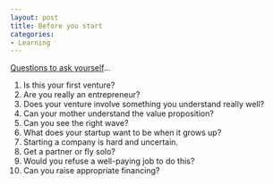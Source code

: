 ```yaml
---
layout: post
title: Before you start
categories:
- Learning
---
```


[Questions to ask yourself](http://www.readwriteweb.com/start/2009/05/10-things-be-clear-about-before-start-company.php)...

1. Is this your first venture?
2. Are you really an entrepreneur?
3. Does your venture involve something you understand really well?
4. Can your mother understand the value proposition?
5. Can you see the right wave?
6. What does your startup want to be when it grows up?
7. Starting a company is hard and uncertain.
8. Get a partner or fly solo?
9. Would you refuse a well-paying job to do this?
10. Can you raise appropriate financing?
